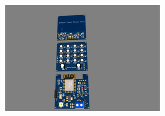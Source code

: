 ![image](https://github.com/ramitdour/amorlamps_pio_v2/blob/master/Screenshot%20from%202022-10-31%2014-19-41.png?raw=true)
